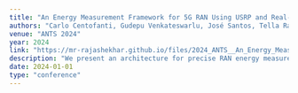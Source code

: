 ```yaml
---
title: "An Energy Measurement Framework for 5G RAN Using USRP and Real-Time Monitoring"
authors: "Carlo Centofanti, Gudepu Venkateswarlu, José Santos, Tella Rajashekhar Reddy, Andrea Marotta, Fabio Graziosi, Koteswararao Kondepu"
venue: "ANTS 2024"
year: 2024
link: "https://mr-rajashekhar.github.io/files/2024_ANTS__An_Energy_Measurement_Framework_for_5G.pdf"
description: "We present an architecture for precise RAN energy measurement using USRP, OAI, and real-time power meters, enabling detailed analysis of gNB operation phases and supporting energy-efficient Beyond 5G network management."
date: 2024-01-01
type: "conference"
---
```


